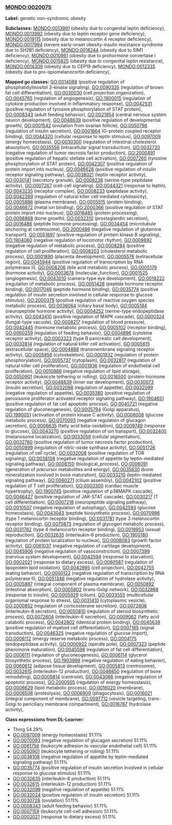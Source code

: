 
### [MONDO:0020075](http://purl.obolibrary.org/obo/MONDO_0020075)
**Label:** genetic non-syndromic obesity

**Subclasses:** [MONDO:0013991](http://purl.obolibrary.org/obo/MONDO_0013991) (obesity due to congenital leptin deficiency), [MONDO:0013992](http://purl.obolibrary.org/obo/MONDO_0013992) (obesity due to leptin receptor gene deficiency), [MONDO:0019115](http://purl.obolibrary.org/obo/MONDO_0019115) (obesity due to melanocortin 4 receptor deficiency), [MONDO:0017994](http://purl.obolibrary.org/obo/MONDO_0017994) (severe early-onset obesity-insulin resistance syndrome due to SH2B1 deficiency), [MONDO:0018244](http://purl.obolibrary.org/obo/MONDO_0018244) (obesity due to SIM1 deficiency), [MONDO:0010961](http://purl.obolibrary.org/obo/MONDO_0010961) (obesity due to prohormone convertase i deficiency), [MONDO:0015825](http://purl.obolibrary.org/obo/MONDO_0015825) (obesity due to congenital leptin resistance), [MONDO:0014309](http://purl.obolibrary.org/obo/MONDO_0014309) (obesity due to CEP19 deficiency), [MONDO:0012335](http://purl.obolibrary.org/obo/MONDO_0012335) (obesity due to pro-opiomelanocortin deficiency), 

**Mapped go classes:** [GO:0014068](http://purl.obolibrary.org/obo/GO_0014068) (positive regulation of phosphatidylinositol 3-kinase signaling), [GO:0090335](http://purl.obolibrary.org/obo/GO_0090335) (regulation of brown fat cell differentiation), [GO:0030030](http://purl.obolibrary.org/obo/GO_0030030) (cell projection organization), [GO:0045765](http://purl.obolibrary.org/obo/GO_0045765) (regulation of angiogenesis), [GO:1900015](http://purl.obolibrary.org/obo/GO_1900015) (regulation of cytokine production involved in inflammatory response), [GO:0042531](http://purl.obolibrary.org/obo/GO_0042531) (positive regulation of tyrosine phosphorylation of STAT protein), [GO:0008343](http://purl.obolibrary.org/obo/GO_0008343) (adult feeding behavior), [GO:0021954](http://purl.obolibrary.org/obo/GO_0021954) (central nervous system neuron development), [GO:0048639](http://purl.obolibrary.org/obo/GO_0048639) (positive regulation of developmental growth), [GO:0001542](http://purl.obolibrary.org/obo/GO_0001542) (ovulation from ovarian follicle), [GO:0050796](http://purl.obolibrary.org/obo/GO_0050796) (regulation of insulin secretion), [GO:0001664](http://purl.obolibrary.org/obo/GO_0001664) (G-protein coupled receptor binding), [GO:0044320](http://purl.obolibrary.org/obo/GO_0044320) (cellular response to leptin stimulus), [GO:0097009](http://purl.obolibrary.org/obo/GO_0097009) (energy homeostasis), [GO:0030300](http://purl.obolibrary.org/obo/GO_0030300) (regulation of intestinal cholesterol absorption), [GO:0035556](http://purl.obolibrary.org/obo/GO_0035556) (intracellular signal transduction), [GO:0032720](http://purl.obolibrary.org/obo/GO_0032720) (negative regulation of tumor necrosis factor production), [GO:2000491](http://purl.obolibrary.org/obo/GO_2000491) (positive regulation of hepatic stellate cell activation), [GO:0007260](http://purl.obolibrary.org/obo/GO_0007260) (tyrosine phosphorylation of STAT protein), [GO:0042307](http://purl.obolibrary.org/obo/GO_0042307) (positive regulation of protein import into nucleus), [GO:0046628](http://purl.obolibrary.org/obo/GO_0046628) (positive regulation of insulin receptor signaling pathway), [GO:0038021](http://purl.obolibrary.org/obo/GO_0038021) (leptin receptor activity), [GO:0030141](http://purl.obolibrary.org/obo/GO_0030141) (secretory granule), [GO:0008236](http://purl.obolibrary.org/obo/GO_0008236) (serine-type peptidase activity), [GO:0007267](http://purl.obolibrary.org/obo/GO_0007267) (cell-cell signaling), [GO:0044321](http://purl.obolibrary.org/obo/GO_0044321) (response to leptin), [GO:0043235](http://purl.obolibrary.org/obo/GO_0043235) (receptor complex), [GO:0008233](http://purl.obolibrary.org/obo/GO_0008233) (peptidase activity), [GO:0042269](http://purl.obolibrary.org/obo/GO_0042269) (regulation of natural killer cell mediated cytotoxicity), [GO:0005886](http://purl.obolibrary.org/obo/GO_0005886) (plasma membrane), [GO:0005515](http://purl.obolibrary.org/obo/GO_0005515) (protein binding), [GO:0046872](http://purl.obolibrary.org/obo/GO_0046872) (metal ion binding), [GO:2000366](http://purl.obolibrary.org/obo/GO_2000366) (positive regulation of STAT protein import into nucleus), [GO:0016485](http://purl.obolibrary.org/obo/GO_0016485) (protein processing), [GO:0098868](http://purl.obolibrary.org/obo/GO_0098868) (bone growth), [GO:0032310](http://purl.obolibrary.org/obo/GO_0032310) (prostaglandin secretion), [GO:0016486](http://purl.obolibrary.org/obo/GO_0016486) (peptide hormone processing), [GO:0034454](http://purl.obolibrary.org/obo/GO_0034454) (microtubule anchoring at centrosome), [GO:2000486](http://purl.obolibrary.org/obo/GO_2000486) (negative regulation of glutamine transport), [GO:0051897](http://purl.obolibrary.org/obo/GO_0051897) (positive regulation of protein kinase B signaling), [GO:1904060](http://purl.obolibrary.org/obo/GO_1904060) (negative regulation of locomotor rhythm), [GO:0009892](http://purl.obolibrary.org/obo/GO_0009892) (negative regulation of metabolic process), [GO:0008284](http://purl.obolibrary.org/obo/GO_0008284) (positive regulation of cell proliferation), [GO:0008203](http://purl.obolibrary.org/obo/GO_0008203) (cholesterol metabolic process), [GO:0001890](http://purl.obolibrary.org/obo/GO_0001890) (placenta development), [GO:0005576](http://purl.obolibrary.org/obo/GO_0005576) (extracellular region), [GO:0045944](http://purl.obolibrary.org/obo/GO_0045944) (positive regulation of transcription by RNA polymerase II), [GO:0008206](http://purl.obolibrary.org/obo/GO_0008206) (bile acid metabolic process), [GO:0005179](http://purl.obolibrary.org/obo/GO_0005179) (hormone activity), [GO:0003674](http://purl.obolibrary.org/obo/GO_0003674) (molecular_function), [GO:0001525](http://purl.obolibrary.org/obo/GO_0001525) (angiogenesis), [GO:0043010](http://purl.obolibrary.org/obo/GO_0043010) (camera-type eye development), [GO:0019222](http://purl.obolibrary.org/obo/GO_0019222) (regulation of metabolic process), [GO:0051428](http://purl.obolibrary.org/obo/GO_0051428) (peptide hormone receptor binding), [GO:0017046](http://purl.obolibrary.org/obo/GO_0017046) (peptide hormone binding), [GO:0035774](http://purl.obolibrary.org/obo/GO_0035774) (positive regulation of insulin secretion involved in cellular response to glucose stimulus), [GO:2000379](http://purl.obolibrary.org/obo/GO_2000379) (positive regulation of reactive oxygen species metabolic process), [GO:0036064](http://purl.obolibrary.org/obo/GO_0036064) (ciliary basal body), [GO:0005184](http://purl.obolibrary.org/obo/GO_0005184) (neuropeptide hormone activity), [GO:0004252](http://purl.obolibrary.org/obo/GO_0004252) (serine-type endopeptidase activity), [GO:0043410](http://purl.obolibrary.org/obo/GO_0043410) (positive regulation of MAPK cascade), [GO:0000324](http://purl.obolibrary.org/obo/GO_0000324) (fungal-type vacuole), [GO:0008217](http://purl.obolibrary.org/obo/GO_0008217) (regulation of blood pressure), [GO:0042445](http://purl.obolibrary.org/obo/GO_0042445) (hormone metabolic process), [GO:0005102](http://purl.obolibrary.org/obo/GO_0005102) (receptor binding), [GO:0060259](http://purl.obolibrary.org/obo/GO_0060259) (regulation of feeding behavior), [GO:0004896](http://purl.obolibrary.org/obo/GO_0004896) (cytokine receptor activity), [GO:0003323](http://purl.obolibrary.org/obo/GO_0003323) (type B pancreatic cell development), [GO:0032814](http://purl.obolibrary.org/obo/GO_0032814) (regulation of natural killer cell activation), [GO:0005615](http://purl.obolibrary.org/obo/GO_0005615) (extracellular space), [GO:0004888](http://purl.obolibrary.org/obo/GO_0004888) (transmembrane signaling receptor activity), [GO:0005856](http://purl.obolibrary.org/obo/GO_0005856) (cytoskeleton), [GO:0001932](http://purl.obolibrary.org/obo/GO_0001932) (regulation of protein phosphorylation), [GO:0005737](http://purl.obolibrary.org/obo/GO_0005737) (cytoplasm), [GO:0032817](http://purl.obolibrary.org/obo/GO_0032817) (regulation of natural killer cell proliferation), [GO:0001936](http://purl.obolibrary.org/obo/GO_0001936) (regulation of endothelial cell proliferation), [GO:0010888](http://purl.obolibrary.org/obo/GO_0010888) (negative regulation of lipid storage), [GO:0050901](http://purl.obolibrary.org/obo/GO_0050901) (leukocyte tethering or rolling), [GO:0016500](http://purl.obolibrary.org/obo/GO_0016500) (protein-hormone receptor activity), [GO:0048839](http://purl.obolibrary.org/obo/GO_0048839) (inner ear development), [GO:0030073](http://purl.obolibrary.org/obo/GO_0030073) (insulin secretion), [GO:0032098](http://purl.obolibrary.org/obo/GO_0032098) (regulation of appetite), [GO:0032099](http://purl.obolibrary.org/obo/GO_0032099) (negative regulation of appetite), [GO:0035360](http://purl.obolibrary.org/obo/GO_0035360) (positive regulation of peroxisome proliferator activated receptor signaling pathway), [GO:1904651](http://purl.obolibrary.org/obo/GO_1904651) (positive regulation of fat cell apoptotic process), [GO:0045721](http://purl.obolibrary.org/obo/GO_0045721) (negative regulation of gluconeogenesis), [GO:0005794](http://purl.obolibrary.org/obo/GO_0005794) (Golgi apparatus), [GO:1990051](http://purl.obolibrary.org/obo/GO_1990051) (activation of protein kinase C activity), [GO:0006006](http://purl.obolibrary.org/obo/GO_0006006) (glucose metabolic process), [GO:0070093](http://purl.obolibrary.org/obo/GO_0070093) (negative regulation of glucagon secretion), [GO:0006635](http://purl.obolibrary.org/obo/GO_0006635) (fatty acid beta-oxidation), [GO:0009749](http://purl.obolibrary.org/obo/GO_0009749) (response to glucose), [GO:0043270](http://purl.obolibrary.org/obo/GO_0043270) (positive regulation of ion transport), [GO:0032400](http://purl.obolibrary.org/obo/GO_0032400) (melanosome localization), [GO:0033059](http://purl.obolibrary.org/obo/GO_0033059) (cellular pigmentation), [GO:0032760](http://purl.obolibrary.org/obo/GO_0032760) (positive regulation of tumor necrosis factor production), [GO:0050999](http://purl.obolibrary.org/obo/GO_0050999) (regulation of nitric-oxide synthase activity), [GO:0051726](http://purl.obolibrary.org/obo/GO_0051726) (regulation of cell cycle), [GO:0032008](http://purl.obolibrary.org/obo/GO_0032008) (positive regulation of TOR signaling), [GO:0038108](http://purl.obolibrary.org/obo/GO_0038108) (negative regulation of appetite by leptin-mediated signaling pathway), [GO:0008150](http://purl.obolibrary.org/obo/GO_0008150) (biological_process), [GO:0006091](http://purl.obolibrary.org/obo/GO_0006091) (generation of precursor metabolites and energy), [GO:0035630](http://purl.obolibrary.org/obo/GO_0035630) (bone mineralization involved in bone maturation), [GO:0033210](http://purl.obolibrary.org/obo/GO_0033210) (leptin-mediated signaling pathway), [GO:0060271](http://purl.obolibrary.org/obo/GO_0060271) (cilium assembly), [GO:0042102](http://purl.obolibrary.org/obo/GO_0042102) (positive regulation of T cell proliferation), [GO:0003300](http://purl.obolibrary.org/obo/GO_0003300) (cardiac muscle hypertrophy), [GO:1900745](http://purl.obolibrary.org/obo/GO_1900745) (positive regulation of p38MAPK cascade), [GO:0046427](http://purl.obolibrary.org/obo/GO_0046427) (positive regulation of JAK-STAT cascade), [GO:0030217](http://purl.obolibrary.org/obo/GO_0030217) (T cell differentiation), [GO:0007218](http://purl.obolibrary.org/obo/GO_0007218) (neuropeptide signaling pathway), [GO:0010507](http://purl.obolibrary.org/obo/GO_0010507) (negative regulation of autophagy), [GO:0042593](http://purl.obolibrary.org/obo/GO_0042593) (glucose homeostasis), [GO:0043043](http://purl.obolibrary.org/obo/GO_0043043) (peptide biosynthetic process), [GO:0070996](http://purl.obolibrary.org/obo/GO_0070996) (type 1 melanocortin receptor binding), [GO:0031781](http://purl.obolibrary.org/obo/GO_0031781) (type 3 melanocortin receptor binding), [GO:0070873](http://purl.obolibrary.org/obo/GO_0070873) (regulation of glycogen metabolic process), [GO:0031782](http://purl.obolibrary.org/obo/GO_0031782) (type 4 melanocortin receptor binding), [GO:0019953](http://purl.obolibrary.org/obo/GO_0019953) (sexual reproduction), [GO:0032635](http://purl.obolibrary.org/obo/GO_0032635) (interleukin-6 production), [GO:1900180](http://purl.obolibrary.org/obo/GO_1900180) (regulation of protein localization to nucleus), [GO:0008083](http://purl.obolibrary.org/obo/GO_0008083) (growth factor activity), [GO:0061037](http://purl.obolibrary.org/obo/GO_0061037) (negative regulation of cartilage development), [GO:0045906](http://purl.obolibrary.org/obo/GO_0045906) (negative regulation of vasoconstriction), [GO:0007399](http://purl.obolibrary.org/obo/GO_0007399) (nervous system development), [GO:0042594](http://purl.obolibrary.org/obo/GO_0042594) (response to starvation), [GO:0002021](http://purl.obolibrary.org/obo/GO_0002021) (response to dietary excess), [GO:0060587](http://purl.obolibrary.org/obo/GO_0060587) (regulation of lipoprotein lipid oxidation), [GO:0042995](http://purl.obolibrary.org/obo/GO_0042995) (cell projection), [GO:0042755](http://purl.obolibrary.org/obo/GO_0042755) (eating behavior), [GO:0000122](http://purl.obolibrary.org/obo/GO_0000122) (negative regulation of transcription by RNA polymerase II), [GO:0051346](http://purl.obolibrary.org/obo/GO_0051346) (negative regulation of hydrolase activity), [GO:0005887](http://purl.obolibrary.org/obo/GO_0005887) (integral component of plasma membrane), [GO:0050892](http://purl.obolibrary.org/obo/GO_0050892) (intestinal absorption), [GO:0005802](http://purl.obolibrary.org/obo/GO_0005802) (trans-Golgi network), [GO:0032868](http://purl.obolibrary.org/obo/GO_0032868) (response to insulin), [GO:0005929](http://purl.obolibrary.org/obo/GO_0005929) (cilium), [GO:0033555](http://purl.obolibrary.org/obo/GO_0033555) (multicellular organismal response to stress), [GO:0031410](http://purl.obolibrary.org/obo/GO_0031410) (cytoplasmic vesicle), [GO:2000852](http://purl.obolibrary.org/obo/GO_2000852) (regulation of corticosterone secretion), [GO:0072606](http://purl.obolibrary.org/obo/GO_0072606) (interleukin-8 secretion), [GO:0050810](http://purl.obolibrary.org/obo/GO_0050810) (regulation of steroid biosynthetic process), [GO:0072604](http://purl.obolibrary.org/obo/GO_0072604) (interleukin-6 secretion), [GO:0009062](http://purl.obolibrary.org/obo/GO_0009062) (fatty acid catabolic process), [GO:0042802](http://purl.obolibrary.org/obo/GO_0042802) (identical protein binding), [GO:0045639](http://purl.obolibrary.org/obo/GO_0045639) (positive regulation of myeloid cell differentiation), [GO:0007165](http://purl.obolibrary.org/obo/GO_0007165) (signal transduction), [GO:0046325](http://purl.obolibrary.org/obo/GO_0046325) (negative regulation of glucose import), [GO:0006112](http://purl.obolibrary.org/obo/GO_0006112) (energy reserve metabolic process), [GO:0004175](http://purl.obolibrary.org/obo/GO_0004175) (endopeptidase activity), [GO:0000922](http://purl.obolibrary.org/obo/GO_0000922) (spindle pole), [GO:0007323](http://purl.obolibrary.org/obo/GO_0007323) (peptide pheromone maturation), [GO:0045598](http://purl.obolibrary.org/obo/GO_0045598) (regulation of fat cell differentiation), [GO:0006111](http://purl.obolibrary.org/obo/GO_0006111) (regulation of gluconeogenesis), [GO:0006114](http://purl.obolibrary.org/obo/GO_0006114) (glycerol biosynthetic process), [GO:1903999](http://purl.obolibrary.org/obo/GO_1903999) (negative regulation of eating behavior), [GO:0060612](http://purl.obolibrary.org/obo/GO_0060612) (adipose tissue development), [GO:0005813](http://purl.obolibrary.org/obo/GO_0005813) (centrosome), [GO:0032615](http://purl.obolibrary.org/obo/GO_0032615) (interleukin-12 production), [GO:0046850](http://purl.obolibrary.org/obo/GO_0046850) (regulation of bone remodeling), [GO:0005814](http://purl.obolibrary.org/obo/GO_0005814) (centriole), [GO:0043066](http://purl.obolibrary.org/obo/GO_0043066) (negative regulation of apoptotic process), [GO:2000505](http://purl.obolibrary.org/obo/GO_2000505) (regulation of energy homeostasis), [GO:0006629](http://purl.obolibrary.org/obo/GO_0006629) (lipid metabolic process), [GO:0016020](http://purl.obolibrary.org/obo/GO_0016020) (membrane), [GO:0006508](http://purl.obolibrary.org/obo/GO_0006508) (proteolysis), [GO:0006909](http://purl.obolibrary.org/obo/GO_0006909) (phagocytosis), [GO:0016021](http://purl.obolibrary.org/obo/GO_0016021) (integral component of membrane), [GO:0097712](http://purl.obolibrary.org/obo/GO_0097712) (vesicle targeting, trans-Golgi to periciliary membrane compartment), [GO:0016787](http://purl.obolibrary.org/obo/GO_0016787) (hydrolase activity), 

**Class expressions from DL-Learner:**

- Thing 54.29%
- [GO:0097009](http://purl.obolibrary.org/obo/GO_0097009) (energy homeostasis) 51.11%
- [GO:0070093](http://purl.obolibrary.org/obo/GO_0070093) (negative regulation of glucagon secretion) 51.11%
- [GO:0061756](http://purl.obolibrary.org/obo/GO_0061756) (leukocyte adhesion to vascular endothelial cell) 51.11%
- [GO:0050901](http://purl.obolibrary.org/obo/GO_0050901) (leukocyte tethering or rolling) 51.11%
- [GO:0038108](http://purl.obolibrary.org/obo/GO_0038108) (negative regulation of appetite by leptin-mediated signaling pathway) 51.11%
- [GO:0035774](http://purl.obolibrary.org/obo/GO_0035774) (positive regulation of insulin secretion involved in cellular response to glucose stimulus) 51.11%
- [GO:0032635](http://purl.obolibrary.org/obo/GO_0032635) (interleukin-6 production) 51.11%
- [GO:0032615](http://purl.obolibrary.org/obo/GO_0032615) (interleukin-12 production) 51.11%
- [GO:0032099](http://purl.obolibrary.org/obo/GO_0032099) (negative regulation of appetite) 51.11%
- [GO:0032024](http://purl.obolibrary.org/obo/GO_0032024) (positive regulation of insulin secretion) 51.11%
- [GO:0030728](http://purl.obolibrary.org/obo/GO_0030728) (ovulation) 51.11%
- [GO:0008343](http://purl.obolibrary.org/obo/GO_0008343) (adult feeding behavior) 51.11%
- [GO:0007159](http://purl.obolibrary.org/obo/GO_0007159) (leukocyte cell-cell adhesion) 51.11%
- [GO:0002021](http://purl.obolibrary.org/obo/GO_0002021) (response to dietary excess) 51.11%


